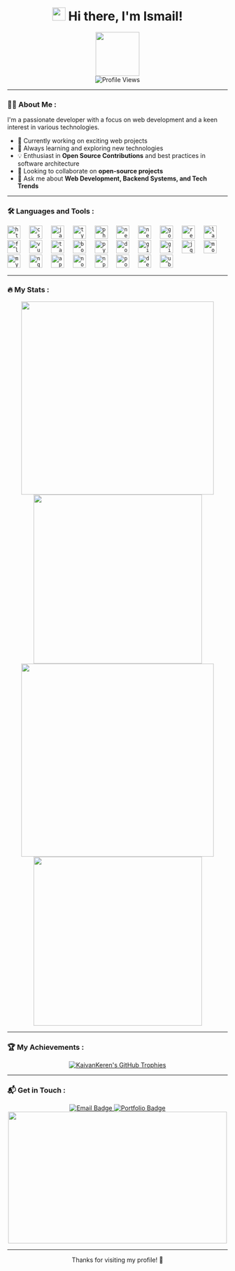 <h1 align="center">
  <img src="https://media.giphy.com/media/hvRJCLFzcasrR4ia7z/giphy.gif" width="30px"/>
  Hi there, I'm Ismail!
</h1>

<div id="header" align="center">
  <img src="https://media.giphy.com/media/M9gbBd9nbDrOTu1Mqx/giphy.gif" width="100"/>
</div>

<div align="center">
  <img src="https://komarev.com/ghpvc/?username=KaivanKeren&style=flat-square&color=blue" alt="Profile Views"/>
</div>

---

### 👨‍💻 About Me :

I'm a passionate developer with a focus on web development and a keen interest in various technologies.

- 🚀 Currently working on exciting web projects
- 🌱 Always learning and exploring new technologies
- 💡 Enthusiast in **Open Source Contributions** and best practices in software architecture  
- 👯 Looking to collaborate on **open-source projects**  
- 💬 Ask me about **Web Development, Backend Systems, and Tech Trends**  

---

### 🛠️ Languages and Tools :

<div align="left">
  <code><img src="https://cdn.jsdelivr.net/gh/devicons/devicon/icons/html5/html5-original.svg" height="30" alt="html5 logo"  /></code>
  <img width="12" />
  <code><img src="https://cdn.jsdelivr.net/gh/devicons/devicon/icons/css3/css3-original.svg" height="30" alt="css3 logo"  /></code>
  <img width="12" />
 <code><img src="https://cdn.jsdelivr.net/gh/devicons/devicon/icons/javascript/javascript-original.svg" height="30" alt="javascript logo"  /></code>
  <img width="12" />
  <code><img src="https://cdn.jsdelivr.net/gh/devicons/devicon/icons/typescript/typescript-original.svg" height="30" alt="typescript logo"  /></code>
  <img width="12" />
  <code><img src="https://cdn.jsdelivr.net/gh/devicons/devicon/icons/php/php-original.svg" height="30" alt="php logo"  /></code>
  <img width="12" />
  <code><img src="https://cdn.jsdelivr.net/gh/devicons/devicon/icons/nestjs/nestjs-original.svg" height="30" alt="nestjs logo"  /></code>
  <img width="12" />
  <code><img src="https://cdn.jsdelivr.net/gh/devicons/devicon/icons/nextjs/nextjs-original.svg" height="30" alt="nextjs logo"  /></code>
  <img width="12" />
  <code><img src="https://cdn.jsdelivr.net/gh/devicons/devicon/icons/go/go-original.svg" height="30" alt="golang logo"  /></code>
  <img width="12" />
  <code><img src="https://cdn.jsdelivr.net/gh/devicons/devicon/icons/react/react-original.svg" height="30" alt="react logo"  /></code>
  <img width="12" />
  <code><img src="https://cdn.jsdelivr.net/gh/devicons/devicon/icons/laravel/laravel-original.svg" height="30" alt="laravel logo"  /></code>
  <img width="12" />
  <code><img src="https://cdn.jsdelivr.net/gh/devicons/devicon/icons/flutter/flutter-original.svg" height="30" alt="flutter logo"  /></code>
  <img width="12" />
  <code><img src="https://cdn.jsdelivr.net/gh/devicons/devicon/icons/vuejs/vuejs-original.svg" height="30" alt="vue logo"  /></code>
  <img width="12" />
  <code><img src="https://cdn.jsdelivr.net/gh/devicons/devicon/icons/tailwindcss/tailwindcss-original.svg" height="30" alt="tailwindcss logo"  /></code>
  <img width="12" />
  <code><img src="https://cdn.jsdelivr.net/gh/devicons/devicon/icons/bootstrap/bootstrap-original.svg" height="30" alt="bootstrap logo"  /></code>
  <img width="12" />
  <code><img src="https://cdn.jsdelivr.net/gh/devicons/devicon/icons/python/python-original.svg" height="30" alt="python logo"  /></code>
  <img width="12" />
  <code><img src="https://cdn.jsdelivr.net/gh/devicons/devicon/icons/docker/docker-original.svg" height="30" alt="docker logo"  /></code>
  <img width="12" />
  <code><img src="https://cdn.jsdelivr.net/gh/devicons/devicon/icons/git/git-original.svg" height="30" alt="git logo"  /></code>
  <img width="12" />
  <code><img src="https://skillicons.dev/icons?i=github" height="30" alt="github logo"  /></code>
  <img width="12" />
  <code><img src="https://cdn.jsdelivr.net/gh/devicons/devicon/icons/jquery/jquery-original.svg" height="30" alt="jquery logo"  /></code>
  <img width="12" />
  <code><img src="https://cdn.jsdelivr.net/gh/devicons/devicon/icons/mongodb/mongodb-original.svg" height="30" alt="mongodb logo"  /></code>
  <img width="12" />
  <code><img src="https://skillicons.dev/icons?i=mysql" height="30" alt="mysql logo"  /></code>
  <img width="12" />
  <code><img src="https://cdn.jsdelivr.net/gh/devicons/devicon/icons/nginx/nginx-original.svg" height="30" alt="nginx logo"  /></code>
  <img width="12" />
  <code><img src="https://cdn.jsdelivr.net/gh/devicons/devicon/icons/apache/apache-original.svg" height="30" alt="apache logo"  /></code>
  <img width="12" />
  <code><img src="https://cdn.jsdelivr.net/gh/devicons/devicon/icons/nodejs/nodejs-original.svg" height="30" alt="nodejs logo"  /></code>
  <img width="12" />
  <code><img src="https://cdn.jsdelivr.net/gh/devicons/devicon/icons/npm/npm-original-wordmark.svg" height="30" alt="npm logo"  /></code>
  <img width="12" />
  <code><img src="https://cdn.jsdelivr.net/gh/devicons/devicon/icons/postgresql/postgresql-original.svg" height="30" alt="postgresql logo"  /></code>
  <img width="12" />
  <code><img src="https://cdn.jsdelivr.net/gh/devicons/devicon/icons/debian/debian-original.svg" height="30" alt="debian logo"  /></code>
  <img width="12" />
  <code><img src="https://cdn.simpleicons.org/ubuntu/E95420" height="30" alt="ubuntu logo"  /></code>
</div>


---

### 🔥 My Stats :

<div align="center">
  <img width="440px" src="https://github-readme-stats.vercel.app/api?username=KaivanKeren&show_icons=true&theme=onedark">
  <img width="385px" src="https://github-readme-stats.anuraghazra1.vercel.app/api/top-langs/?username=KaivanKeren&layout=compact&theme=onedark" />
  <img width="440px" src="https://github-readme-activity-graph.vercel.app/graph?username=KaivanKeren&theme=github">
  <img width="385px" src="https://github-readme-streak-stats.herokuapp.com/?user=KaivanKeren&theme=onedark" />
</div>

---

### 🏆 My Achievements :

<div align="center">
  <a href="https://github.com/KaivanKeren">
    <img src="https://github-profile-trophy.vercel.app/?username=KaivanKeren&theme=onedark&no-frame=true&row=1&column=7" alt="KaivanKeren's GitHub Trophies" />
  </a>
</div>

---

### 📬 Get in Touch :

<div align="center">
  <a href="mailto:x.iml.7122@gmail.com">
    <img src="https://img.shields.io/badge/Email-D14836?style=for-the-badge&logo=gmail&logoColor=white" alt="Email Badge"/>
  </a>
  <a href="https://ismail-skada.vercel.app">
    <img src="https://img.shields.io/badge/Portfolio-0A0A0A?style=for-the-badge&logo=dev.to&logoColor=white" alt="Portfolio Badge"/>
  </a>
</div>

<div align="center">
  <img src="https://media.giphy.com/media/L8K62iTDkzGX6/giphy.gif" width="500" height="300"/>
</div>

---

<div align="center">
  Thanks for visiting my profile! 🚀
</div>

